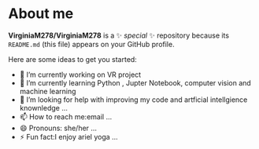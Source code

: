 # About me


**VirginiaM278/VirginiaM278** is a ✨ _special_ ✨ repository because its `README.md` (this file) appears on your GitHub profile.

Here are some ideas to get you started:

- 🔭 I’m currently working on VR project
- 🌱 I’m currently learning Python , Jupter Notebook, computer vision and machine learning 
- 🤔 I’m looking for help with improving my code and artficial intellgience knownledge ...
- 📫 How to reach me:email  ...
- 😄 Pronouns: she/her  ...
- ⚡ Fun fact:I enjoy ariel yoga ...

